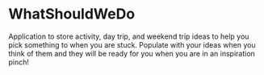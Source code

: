 # WhatShouldWeDo
Application to store activity, day trip, and weekend trip ideas to help you pick something to when you are stuck. Populate with your ideas when you think of them and they will be ready for you when you are in an inspiration pinch!

